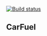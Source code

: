 [![Build status](https://ci.appveyor.com/api/projects/status/t4r0e1twk1byo19v?svg=true)](https://ci.appveyor.com/project/surrealist/carfuel-0ydy9)

## CarFuel

